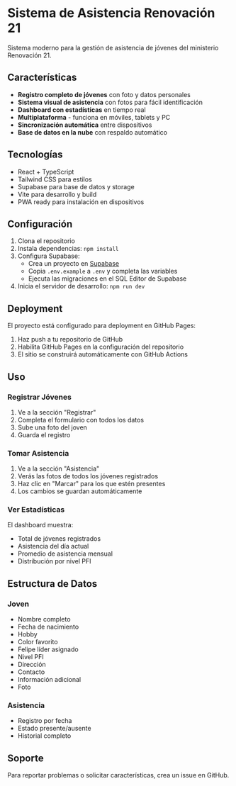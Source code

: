 # Sistema de Asistencia Renovación 21

Sistema moderno para la gestión de asistencia de jóvenes del ministerio Renovación 21.

## Características

- **Registro completo de jóvenes** con foto y datos personales
- **Sistema visual de asistencia** con fotos para fácil identificación
- **Dashboard con estadísticas** en tiempo real
- **Multiplataforma** - funciona en móviles, tablets y PC
- **Sincronización automática** entre dispositivos
- **Base de datos en la nube** con respaldo automático

## Tecnologías

- React + TypeScript
- Tailwind CSS para estilos
- Supabase para base de datos y storage
- Vite para desarrollo y build
- PWA ready para instalación en dispositivos

## Configuración

1. Clona el repositorio
2. Instala dependencias: `npm install`
3. Configura Supabase:
   - Crea un proyecto en [Supabase](https://supabase.com)
   - Copia `.env.example` a `.env` y completa las variables
   - Ejecuta las migraciones en el SQL Editor de Supabase
4. Inicia el servidor de desarrollo: `npm run dev`

## Deployment

El proyecto está configurado para deployment en GitHub Pages:

1. Haz push a tu repositorio de GitHub
2. Habilita GitHub Pages en la configuración del repositorio
3. El sitio se construirá automáticamente con GitHub Actions

## Uso

### Registrar Jóvenes
1. Ve a la sección "Registrar"
2. Completa el formulario con todos los datos
3. Sube una foto del joven
4. Guarda el registro

### Tomar Asistencia
1. Ve a la sección "Asistencia"
2. Verás las fotos de todos los jóvenes registrados
3. Haz clic en "Marcar" para los que estén presentes
4. Los cambios se guardan automáticamente

### Ver Estadísticas
El dashboard muestra:
- Total de jóvenes registrados
- Asistencia del día actual
- Promedio de asistencia mensual
- Distribución por nivel PFI

## Estructura de Datos

### Joven
- Nombre completo
- Fecha de nacimiento
- Hobby
- Color favorito
- Felipe líder asignado
- Nivel PFI
- Dirección
- Contacto
- Información adicional
- Foto

### Asistencia
- Registro por fecha
- Estado presente/ausente
- Historial completo

## Soporte

Para reportar problemas o solicitar características, crea un issue en GitHub.